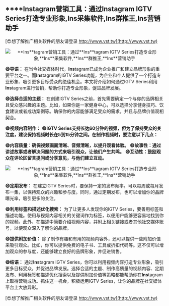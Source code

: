 ## ****Ins**tagram营销工具：通过**Ins**tagram IGTV Series打造专业形象,**Ins**采集软件,**Ins**群推王,**Ins**营销助手**

[😍想了解推广相关软件的朋友请登录 http://www.vst.tw](http://www.vst.tw)

 <center><img src="https://vst.tw/MP4/tuiguang/png/7.png" alt="**Ins**tagram营销工具：通过**Ins**tagram IGTV Series打造专业形象,**Ins**采集软件,**Ins**群推王,**Ins**营销助手"></center>

**😄导语：**
在当今社交媒体时代，**Ins**tagram已成为企业推广和建立品牌形象的重要平台之一。而**Ins**tagram的IGTV Series功能，为企业和个人提供了一个打造专业形象、吸引更多目标受众的绝佳机会。本文将介绍如何通过IGTV Series利用**Ins**tagram进行营销，帮助你打造专业形象，促进品牌发展。

**😄选择合适的主题：**
在创建IGTV Series之前，首先需要确定一个与你的品牌相关且受众感兴趣的主题。比如，如果你是一家健身中心，可以选择分享健身技巧、饮食建议或者成功案例等。确保你的内容能够满足受众的需求，并且与品牌价值观相契合。

**😄视频内容制作：**
**😄IGTV Series支持长达60分钟的视频，但为了保持受众的关注度，建议保持视频时长在5到15分钟之间。在制作视频时，要注意以下几点：**

**😄内容质量：确保视频画面清晰、音频清晰，以提升观看体验。**
**😄故事性：通过讲述故事或者解决问题的方式来吸引观众，让他们产生共鸣。**
**😄互动性：鼓励观众在评论区留言提问或分享意见，与他们建立互动。**

 <center><img src="https://vst.tw/MP4/tuiguang/png/8.png" alt="**Ins**tagram营销工具：通过**Ins**tagram IGTV Series打造专业形象,**Ins**采集软件,**Ins**群推王,**Ins**营销助手"></center>

**😄定期发布：**
在建立IGTV Series时，要保持一定的发布频率。可以每周或每月发布一集，以保持观众的兴趣和参与度。同时，通过定期发布，也可以增加你的品牌曝光率，吸引更多的关注。

**😄利用标签和描述优化搜索：**
为了让更多人发现你的IGTV Series，要善用标签和描述功能。使用与视频内容相关的关键词作为标签，以便用户能够更容易地找到你的视频。此外，在描述中简要介绍视频内容，并附上相关链接或者其他社交媒体账号，以便观众深入了解你的品牌。

**😄提供附加价值：**
除了制作有趣和有用的视频内容外，还可以提供一些附加价值来吸引观众。比如，你可以提供免费的电子书、工具或折扣代码等。这不仅可以增加观众的参与度，还能够建立良好的品牌形象，并促进销售。

**😄结语：**
通过**Ins**tagram IGTV Series，你可以利用视频内容打造专业形象，吸引更多目标受众，并促进品牌发展。选择合适的主题、制作高质量的视频内容、定期发布、利用标签和描述优化搜索以及提供附加价值等策略都能帮助你在**Ins**tagram上取得营销成功。抓住这一机会，积极运用IGTV Series，让你的品牌在社交媒体平台上大放异彩。

[😍想了解推广相关软件的朋友请登录 http://www.vst.tw](http://www.vst.tw)



